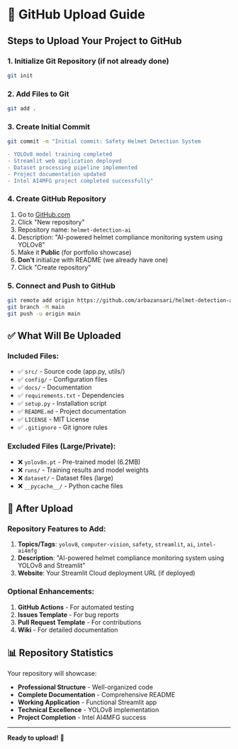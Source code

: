 # 🚀 GitHub Upload Guide

## Steps to Upload Your Project to GitHub

### 1. **Initialize Git Repository** (if not already done)
```bash
git init
```

### 2. **Add Files to Git**
```bash
git add .
```

### 3. **Create Initial Commit**
```bash
git commit -m "Initial commit: Safety Helmet Detection System

- YOLOv8 model training completed
- Streamlit web application deployed
- Dataset processing pipeline implemented
- Project documentation updated
- Intel AI4MFG project completed successfully"
```

### 4. **Create GitHub Repository**
1. Go to [GitHub.com](https://github.com)
2. Click "New repository"
3. Repository name: `helmet-detection-ai`
4. Description: "AI-powered helmet compliance monitoring system using YOLOv8"
5. Make it **Public** (for portfolio showcase)
6. **Don't** initialize with README (we already have one)
7. Click "Create repository"

### 5. **Connect and Push to GitHub**
```bash
git remote add origin https://github.com/arbazansari/helmet-detection-ai.git
git branch -M main
git push -u origin main
```

## ✅ What Will Be Uploaded

### **Included Files:**
- ✅ `src/` - Source code (app.py, utils/)
- ✅ `config/` - Configuration files
- ✅ `docs/` - Documentation
- ✅ `requirements.txt` - Dependencies
- ✅ `setup.py` - Installation script
- ✅ `README.md` - Project documentation
- ✅ `LICENSE` - MIT License
- ✅ `.gitignore` - Git ignore rules

### **Excluded Files (Large/Private):**
- ❌ `yolov8n.pt` - Pre-trained model (6.2MB)
- ❌ `runs/` - Training results and model weights
- ❌ `dataset/` - Dataset files (large)
- ❌ `__pycache__/` - Python cache files

## 🎯 After Upload

### **Repository Features to Add:**
1. **Topics/Tags**: `yolov8`, `computer-vision`, `safety`, `streamlit`, `ai`, `intel-ai4mfg`
2. **Description**: "AI-powered helmet compliance monitoring system using YOLOv8 and Streamlit"
3. **Website**: Your Streamlit Cloud deployment URL (if deployed)

### **Optional Enhancements:**
1. **GitHub Actions** - For automated testing
2. **Issues Template** - For bug reports
3. **Pull Request Template** - For contributions
4. **Wiki** - For detailed documentation

## 📊 Repository Statistics

Your repository will showcase:
- **Professional Structure** - Well-organized code
- **Complete Documentation** - Comprehensive README
- **Working Application** - Functional Streamlit app
- **Technical Excellence** - YOLOv8 implementation
- **Project Completion** - Intel AI4MFG success

---

**Ready to upload!** 🚀 